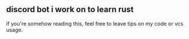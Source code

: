 discord bot i work on to learn rust
---
if you're somehow reading this, feel free to leave tips on my code or vcs usage.
